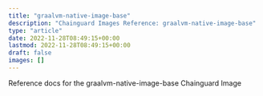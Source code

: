 ```yaml
---
title: "graalvm-native-image-base"
description: "Chainguard Images Reference: graalvm-native-image-base"
type: "article"
date: 2022-11-28T08:49:15+00:00
lastmod: 2022-11-28T08:49:15+00:00
draft: false
images: []
---
```


Reference docs for the graalvm-native-image-base Chainguard Image
